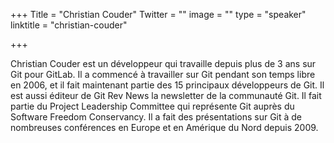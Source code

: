 +++
Title = "Christian Couder"
Twitter = ""
image = ""
type = "speaker"
linktitle = "christian-couder"

+++

Christian Couder est un développeur qui travaille depuis plus de 3 ans sur Git pour GitLab. Il a commencé à travailler sur Git pendant son temps libre en 2006, et il fait maintenant partie des 15 principaux développeurs de Git. Il est aussi éditeur de Git Rev News la newsletter de la communauté Git. Il fait partie du Project Leadership Committee qui représente Git auprès du Software Freedom Conservancy. Il a fait des présentations sur Git à de nombreuses conférences en Europe et en Amérique du Nord depuis 2009.
